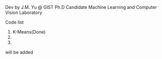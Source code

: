 Dev by J.M. Yu @ GIST Ph.D Candidate
Machine Learning and Computer Vision Laboratory

Code list
1. K-Means(Done)
2. 
3. 
will be added



